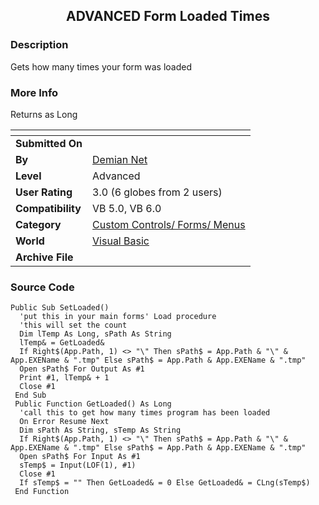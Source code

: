 ﻿<div align="center">

## ADVANCED Form Loaded Times


</div>

### Description

Gets how many times your form was loaded
 
### More Info
 
Returns as Long


<span>             |<span>
---                |---
**Submitted On**   |
**By**             |[Demian Net](https://github.com/Planet-Source-Code/PSCIndex/blob/master/ByAuthor/demian-net.md)
**Level**          |Advanced
**User Rating**    |3.0 (6 globes from 2 users)
**Compatibility**  |VB 5\.0, VB 6\.0
**Category**       |[Custom Controls/ Forms/  Menus](https://github.com/Planet-Source-Code/PSCIndex/blob/master/ByCategory/custom-controls-forms-menus__1-4.md)
**World**          |[Visual Basic](https://github.com/Planet-Source-Code/PSCIndex/blob/master/ByWorld/visual-basic.md)
**Archive File**   |[](https://github.com/Planet-Source-Code/demian-net-advanced-form-loaded-times__1-3624/archive/master.zip)





### Source Code

```
Public Sub SetLoaded()
  'put this in your main forms' Load procedure
  'this will set the count
  Dim lTemp As Long, sPath As String
  lTemp& = GetLoaded&
  If Right$(App.Path, 1) <> "\" Then sPath$ = App.Path & "\" & App.EXEName & ".tmp" Else sPath$ = App.Path & App.EXEName & ".tmp"
  Open sPath$ For Output As #1
  Print #1, lTemp& + 1
  Close #1
 End Sub
 Public Function GetLoaded() As Long
  'call this to get how many times program has been loaded
  On Error Resume Next
  Dim sPath As String, sTemp As String
  If Right$(App.Path, 1) <> "\" Then sPath$ = App.Path & "\" & App.EXEName & ".tmp" Else sPath$ = App.Path & App.EXEName & ".tmp"
  Open sPath$ For Input As #1
  sTemp$ = Input(LOF(1), #1)
  Close #1
  If sTemp$ = "" Then GetLoaded& = 0 Else GetLoaded& = CLng(sTemp$)
 End Function
```

